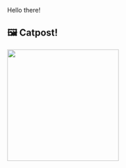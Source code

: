 Hello there!



## 🖼️ Catpost!

<sub>
    <img src="https://cdn2.thecatapi.com/images/274.jpg" height="256">
</sub>

